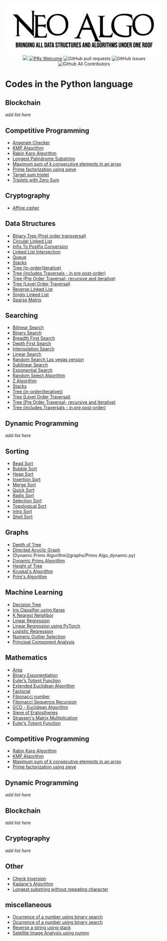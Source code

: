 
<p align="center">
    <img src="../img/neo_algo.png"><br>
    <img src="https://img.shields.io/github/license/tesseractcoding/neoalgo?style=flat">
    <a href="http://makeapullrequest.com" target="_blank"><img src="https://img.shields.io/badge/PRs-welcome-brightgreen.svg?style=flat" alt="PRs Welcome"></a>
    <img alt="GitHub pull requests" src="https://img.shields.io/github/issues-pr/tesseractcoding/neoalgo">
    <img alt="GitHub issues" src="https://img.shields.io/github/issues/tesseractcoding/neoalgo">
    <img alt="Github All Contributors" src="https://img.shields.io/github/all-contributors/tesseractcoding/neoalgo">
</p>

# Codes in the Python language

## Blockchain
_add list here_


## Competitive Programming
* [Anagram Checker](cp/anagram_checker.py)
* [KMP Algorithm](cp/KMP_Algorithm.py)
* [Rabin Karp Algorithm](cp/Rabin_Karp.py)
* [Longest Palindrome Substring](cp/Longest_Palindrome_Substring.py)
* [Maximum sum of k consecutive elements in an array](cp/max_sum_k_consecutive_elements.py)
* [Prime factorization using sieve](cp/Prime_factorisation_using_sieve.py)
* [Target sum triplet](cp/Target_Sum_Triplet.py)
* [Triplets with Zero Sum](cp/find_Triplets_with_zero_sum.py)


## Cryptography
* [Affine cipher](cryptography/AffineCipher.py)


## Data Structures
* [Binary Tree (Post order transversal)](ds/Binary_tree_post_order.py)
* [Circular Linked List](ds/Circular_LinkedList.py)
* [Infix To Postfix Conversion](ds/Infix_To_Postfix_Conversion.py)
* [Linked List Intersection](ds/linkedListIntersection.py)
* [Queue](ds/Queue.py)
* [Stacks](ds/Stacks.py)
* [Tree (in-order(iterative)](ds/Tree_Iterative_InOrder_Traversal.py)
* [Tree (includes Traversals - in,pre,post-order)](ds/Tree_Traversals_In_Pre_Post_Order.py)
* [Tree (Pre Order Traversal- recursive and iterative)](ds/Tree_preOrder_traversal.py)
* [Tree (Level Order Traversal)](ds/Tree_Level_Order_Traversal.py)
* [Reverse Linked List](ds/Reverse_linked_list.py)
* [Singly Linked List](ds/SinglyLinkedList.py)
* [Sparse Matrix ](ds/Sparse_matrix_Operation.py)

## Searching
* [Bilinear Search](search/bilinear.py)
* [Binary Search](search/binarysearch.py)
* [Breadth First Search](search/bfs.py)
* [Depth First Search](search/dfs.py)
* [Interpolation Search](search/Interpolation_Search.py)
* [Linear Search](search/Linear_Search.py)
* [Random Search Las vegas version](search/random_search_las_vegas.py)
* [Sublinear Search](search/Sublinear_search.ipynb)
* [Exponential Search](search/exponential_search.py)
* [Random Select Algorithm](search/random_select.py)
* [Z Algorithm](search/Z_Algorithm_HakinCode.py)
* [Stacks](ds/Stacks.py)
* [Tree (in-order(iterative))](ds/Tree_Iterative_InOrder_Traversal.py)
* [Tree (Level Order Traversal)](ds/Tree_Level_Order_Traversal.py)
* [Tree (Pre Order Traversal- recursive and iterative)](ds/Tree_preOrder_traversal.py)
* [Tree (includes Traversals - in,pre,post-order)](ds/Tree_Traversals_In_Pre_Post_Order.py)


## Dynamic Programming
_add list here_

## Sorting
* [Bead Sort](sort/Bead_Sort.py)
* [Bubble Sort](sort/Bubble_Sort.py)
* [Heap Sort](sort/Heap_sort.py)
* [Insertion Sort](sort/insertion.py)
* [Merge Sort](sort/Merge_Sort.py)
* [Quick Sort](sort/QuickSort.py)
* [Radix Sort](sort/Radix_Sort.py)
* [Selection Sort](sort/Selection_Sort.py)
* [Topological Sort](sort/topological_sort.py)
* [Intro Sort](sort/IntroSort.py)
* [Shell Sort](sort/Shell_Sort.py)

## Graphs
* [Depth of Tree](graphs/Depth_Of_Tree.py)
* [Directed Acyclic Graph](graphs/Directed_Acyclic_Graph.py)
* [Dynamic Prims Algorithm](graphs/Prims Algo_dynamic.py)
* [Dynamic Prims Algorithm](graphs/Prims_Algo_dynamic.py)
* [Height of Tree](graphs/height_of_given_tree.py)
* [Kruskal's Algorithm](graphs/Kruskal_Algorithm.py) 
* [Prim's Algorithm](graphs/Prim_Algorithm.py)

## Machine Learning
* [Decision Tree](ml/DecisionTree_From_Scratch.ipynb)
* [Iris Classifier using Keras](ml/Iris_Classifier_using_Keras.ipynb)
* [K Nearest Neighbor](ml/K_nearest_neighbors.ipynb)
* [Linear Regression](ml/Linear_Regression.ipynb)
* [Linear Regression using PyTorch](ml/Linear_Regression_using_PyTorch.ipynb)
* [Logistic Regression](ml/Logistic_Regression.ipynb)
* [Numeric Outlier Selection](ml/Numerical_outlier_method.ipynb)
* [Principal Component Analysis](ml/principal_component_analysis.ipynb)


## Mathematics
* [Area](math/Area.py)
* [Binary Exponentiation](math/Binary_Exponentiation.py)
* [Euler’s Totient Function](math/euler_totient_function.py)
* [Extended Euclidean Algorithm](math/Extended_Euclidean_Algorithm.py)
* [Factorial](math/factorial.py)
* [Fibonacci number](math/Fibonacci.py)
* [Fibonacci Sequence Recursion](math/fibonacci_recursion.py)
* [GCD - Euclidean Algorithm](math/GCD_Euclidean_Algorithm.py)
* [Sieve of Eratosthenes](math/prime_number_using_sieve_of_Eratosthenes.py)
* [Strassen's Matrix Multiplication](math/Strassen's_Matrix_Mul.py)
* [Euler’s Totient Function](math/euler_totient_function.py)

## Competitive Programming

* [Rabin Karp Algorithm](cp/Rabin_Karp.py)
* [KMP Algorithm](cp/KMP_Algorithm.py)
* [Maximum sum of k consecutive elements in an array](cp/max_sum_k_consecutive_elements.py)
* [Prime factorization using sieve](cp/Prime_factorisation_using_sieve.py)

## Dynamic Programming
_add list here_

## Blockchain
_add list here_


## Cryptography
_add list here_

## Other
* [Check Inversion](other/Check_Inversion.py)
* [Kadane's Algorithm](other/Kadanes_Algorithm.py)
* [Longest substring without repeating character](other/longest_Substring.py)

## miscellaneous
* [Ocurrence of a number using binary search](miscellaneous/find_freq_using_bs.py)
* [Ocurrence of a number using binary search](other/find_freq_using_bs.py)
* [Reverse a string using stack](other/Reverse_string_using_stack.py)
* [Satellite Image Analysis using numpy](other/Satellite_Image_Analysis_using_numpy.ipynb)


